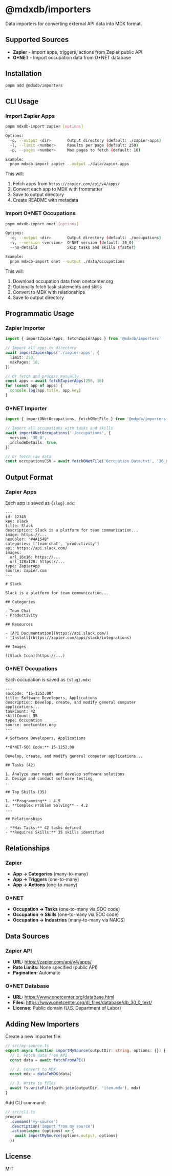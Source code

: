 # @mdxdb/importers

Data importers for converting external API data into MDX format.

## Supported Sources

- **Zapier** - Import apps, triggers, actions from Zapier public API
- **O*NET** - Import occupation data from O*NET database

## Installation

```bash
pnpm add @mdxdb/importers
```

## CLI Usage

### Import Zapier Apps

```bash
pnpm mdxdb-import zapier [options]

Options:
  -o, --output <dir>       Output directory (default: ./zapier-apps)
  -l, --limit <number>     Results per page (default: 250)
  -p, --pages <number>     Max pages to fetch (default: 10)

Example:
  pnpm mdxdb-import zapier --output ./data/zapier-apps
```

This will:
1. Fetch apps from `https://zapier.com/api/v4/apps/`
2. Convert each app to MDX with frontmatter
3. Save to output directory
4. Create README with metadata

### Import O*NET Occupations

```bash
pnpm mdxdb-import onet [options]

Options:
  -o, --output <dir>       Output directory (default: ./occupations)
  -v, --version <version>  O*NET version (default: 30_0)
  --no-details             Skip tasks and skills (faster)

Example:
  pnpm mdxdb-import onet --output ./data/occupations
```

This will:
1. Download occupation data from onetcenter.org
2. Optionally fetch task statements and skills
3. Convert to MDX with relationships
4. Save to output directory

## Programmatic Usage

### Zapier Importer

```typescript
import { importZapierApps, fetchZapierApps } from '@mdxdb/importers'

// Import all apps to directory
await importZapierApps('./zapier-apps', {
  limit: 250,
  maxPages: 10,
})

// Or fetch and process manually
const apps = await fetchZapierApps(250, 10)
for (const app of apps) {
  console.log(app.title, app.key)
}
```

### O*NET Importer

```typescript
import { importONetOccupations, fetchONetFile } from '@mdxdb/importers'

// Import all occupations with tasks and skills
await importONetOccupations('./occupations', {
  version: '30_0',
  includeDetails: true,
})

// Or fetch raw data
const occupationsCSV = await fetchONetFile('Occupation Data.txt', '30_0')
```

## Output Format

### Zapier Apps

Each app is saved as `{slug}.mdx`:

```mdx
---
id: 12345
key: slack
title: Slack
description: Slack is a platform for team communication...
image: https://...
hexColor: "#4A154B"
categories: ['team-chat', 'productivity']
api: https://api.slack.com/
images:
  url_16x16: https://...
  url_128x128: https://...
type: ZapierApp
source: zapier.com
---

# Slack

Slack is a platform for team communication...

## Categories

- Team Chat
- Productivity

## Resources

- [API Documentation](https://api.slack.com/)
- [Install](https://zapier.com/apps/slack/integrations)

## Images

![Slack Icon](https://...)
```

### O*NET Occupations

Each occupation is saved as `{slug}.mdx`:

```mdx
---
socCode: "15-1252.00"
title: Software Developers, Applications
description: Develop, create, and modify general computer applications...
taskCount: 42
skillCount: 35
type: Occupation
source: onetcenter.org
---

# Software Developers, Applications

**O*NET-SOC Code:** 15-1252.00

Develop, create, and modify general computer applications...

## Tasks (42)

1. Analyze user needs and develop software solutions
2. Design and conduct software testing
...

## Top Skills (35)

1. **Programming** - 4.5
2. **Complex Problem Solving** - 4.2
...

## Relationships

- **Has Tasks:** 42 tasks defined
- **Requires Skills:** 35 skills identified
```

## Relationships

### Zapier

- **App → Categories** (many-to-many)
- **App → Triggers** (one-to-many)
- **App → Actions** (one-to-many)

### O*NET

- **Occupation → Tasks** (one-to-many via SOC code)
- **Occupation → Skills** (one-to-many via SOC code)
- **Occupation → Industries** (many-to-many via NAICS)

## Data Sources

### Zapier API

- **URL:** https://zapier.com/api/v4/apps/
- **Rate Limits:** None specified (public API)
- **Pagination:** Automatic

### O*NET Database

- **URL:** https://www.onetcenter.org/database.html
- **Files:** https://www.onetcenter.org/dl_files/database/db_30_0_text/
- **License:** Public domain (U.S. Department of Labor)

## Adding New Importers

Create a new importer file:

```typescript
// src/my-source.ts
export async function importMySource(outputDir: string, options: {}) {
  // 1. Fetch data from API
  const data = await fetchFromAPI()

  // 2. Convert to MDX
  const mdx = dataToMDX(data)

  // 3. Write to files
  await fs.writeFile(path.join(outputDir, 'item.mdx'), mdx)
}
```

Add CLI command:

```typescript
// src/cli.ts
program
  .command('my-source')
  .description('Import from my source')
  .action(async (options) => {
    await importMySource(options.output, options)
  })
```

## License

MIT
